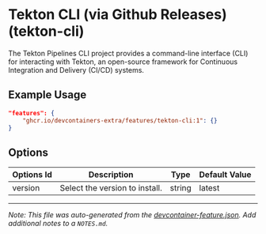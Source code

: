 
# Tekton CLI (via Github Releases) (tekton-cli)

The Tekton Pipelines CLI project provides a command-line interface (CLI) for interacting with Tekton, an open-source framework for Continuous Integration and Delivery (CI/CD) systems.

## Example Usage

```json
"features": {
    "ghcr.io/devcontainers-extra/features/tekton-cli:1": {}
}
```

## Options

| Options Id | Description | Type | Default Value |
|-----|-----|-----|-----|
| version | Select the version to install. | string | latest |



---

_Note: This file was auto-generated from the [devcontainer-feature.json](devcontainer-feature.json).  Add additional notes to a `NOTES.md`._

